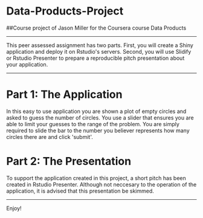 # Data-Products-Project
##Course project of Jason Miller for the Coursera course Data Products

- - - -

This peer assessed assignment has two parts. First, you will create a Shiny application and deploy it on Rstudio's servers. Second, you will use Slidify or Rstudio Presenter to prepare a reproducible pitch presentation about your application.

- - - -

# Part 1: The Application

In this easy to use application you are shown a plot of empty circles and asked to guess the number of circles. You use a slider that ensures you are able to limit your guesses to the range of the problem. You are simply required to slide the bar to the number you believer represents how many circles there are and click 'submit'.

# Part 2: The Presentation

To support the application created in this project, a short pitch has been created in Rstudio Presenter. Although not neccesary to the operation of the application, it is advised that this presentation be skimmed.

- - - -

Enjoy!


